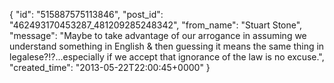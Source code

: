  {
   "id": "515887575113846",
   "post_id": "462493170453287_481209285248342",
   "from_name": "Stuart Stone",
   "message": "Maybe to take advantage of our arrogance in assuming we understand something in English & then guessing it means the same thing in legalese?!?...especially if we accept that ignorance of the law is no excuse.",
   "created_time": "2013-05-22T22:00:45+0000"
 }
